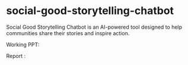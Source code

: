 # social-good-storytelling-chatbot
Social Good Storytelling Chatbot is an AI-powered tool designed to help communities share their stories and inspire action.

Working PPT: 

Report :  
